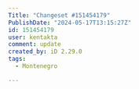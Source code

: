```yaml
---
Title: "Changeset #151454179"
PublishDate: "2024-05-17T13:15:27Z"
id: 151454179
user: kentakta
comment: update
created_by: iD 2.29.0
tags:
  - Montenegro

---
```

